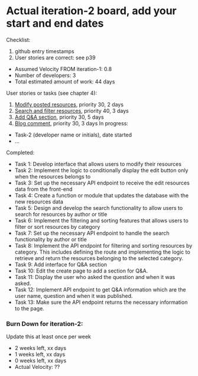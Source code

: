# Actual iteration-2 board, add your start and end dates

Checklist:

1. github entry timestamps
2. User stories are correct: see p39

- Assumed Velocity FROM iteration-1: 0.8
- Number of developers: 3
- Total estimated amount of work: 44 days

User stories or tasks (see chapter 4):

1. [Modify posted resources](./user_stories/modify_posted_resources.md), priority 30, 2 days
2. [Search and filter resources](./user_stories/search_filter_resources.md), priority 40, 3 days
3. [Add Q&A section](./user_stories/Q&A.md), priority 30, 5 days
4. [Blog comment](./user_stories/download_resources.md), priority 30, 3 days
   In progress:

- Task-2 (developer name or initials), date started
- ...

Completed:

- Task 1: Develop interface that allows users to modify their resources
- Task 2: Implement the logic to conditionally display the edit button only when the resources belongs to
- Task 3: Set up the necessary API endpoint to receive the edit resources data from the front-end
- Task 4: Create a function or module that updates the database with the new resources data
- Task 5: Design and develop the search functionality to allow users to search for resources by author or title
- Task 6: Implement the filtering and sorting features that allows users to filter or sort resources by category
- Task 7: Set up the necessary API endpoint to handle the search functionality by author or title
- Task 8: Implement the API endpoint for filtering and sorting resources by category. This includes defining the route and implementing the logic to retrieve and return the resources belonging to the selected category.
- Task 9: Add interface for Q&A section
- Task 10: Edit the create page to add a section for Q&A.
- Task 11: Display the user who asked the question and when it was asked.
- Task 12: Implement API endpoint to get Q&A information which are the user name, question and when it was published.
- Task 13: Make sure the API endpoint returns the necessary information to the page.

### Burn Down for iteration-2:

Update this at least once per week

- 2 weeks left, xx days
- 1 weeks left, xx days
- 0 weeks left, xx days
- Actual Velocity: ??
